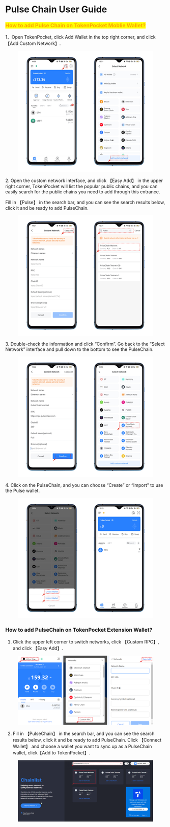 # Pulse Chain User Guide

### <mark style="color:orange;">How to add Pulse Chain on TokenPocket Moblie Wallet?</mark>

1、Open TokenPocket, click Add Wallet in the top right corner, and click【Add Custom Network】.

<figure><img src="../../.gitbook/assets/1 (2) (1) (2).png" alt=""><figcaption></figcaption></figure>

2\. Open the custom network interface, and click 【Easy Add】 in the upper right corner, TokenPocket will list the popular public chains, and you can easily search for the public chains you need to add through this entrance.

Fill in 【Pulse】  in the search bar, and you can see the search results below, click it and be ready to add PulseChain.

<figure><img src="../../.gitbook/assets/2 (2) (2).png" alt=""><figcaption></figcaption></figure>

3\. Double-check the information and click “Confirm”. Go back to the “Select Network” interface and pull down to the bottom to see the PulseChain.

<figure><img src="../../.gitbook/assets/3 (1) (2).png" alt=""><figcaption></figcaption></figure>

4\. Click on the PulseChain, and you can choose “Create” or “Import” to use the Pulse wallet.&#x20;

<figure><img src="../../.gitbook/assets/4 (1) (4).png" alt=""><figcaption></figcaption></figure>

### How to add PulseChain on TokenPocket  Extension Wallet?

1. Click the upper left corner to switch networks, click  【Custom RPC】, and click 【Easy Add】.

<figure><img src="../../.gitbook/assets/Snipaste_2023-05-16_11-42-42.png" alt=""><figcaption></figcaption></figure>

2. Fill in 【PulseChain】  in the search bar, and you can see the search results below, click it and be ready to add PulseChain. Click 【Connect Wallet】 and choose a wallet you want to sync up as a PulseChain wallet, click【Add to TokenPocket】.

<figure><img src="../../.gitbook/assets/Snipaste_2023-05-16_11-47-44.png" alt=""><figcaption></figcaption></figure>
